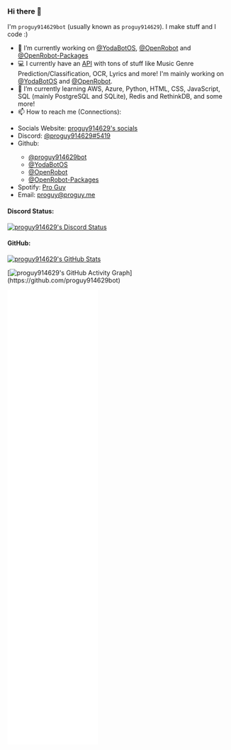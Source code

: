 ### Hi there 👋

I'm `proguy914629bot` (usually known as `proguy914629`). I make stuff and I code :)

- 🔭 I’m currently working on <a href="https://github.com/YodaBotOS">@YodaBotOS</a>, <a href="https://github.com/OpenRobot">@OpenRobot</a> and <a href="https://github.com/OpenRobot-Packages">@OpenRobot-Packages</a>
- 💻 I currently have an <a href="https://api.yodabot.xyz">API</a> with tons of stuff like Music Genre Prediction/Classification, OCR, Lyrics and more! I'm mainly working on <a href="https://github.com/YodaBotOS">@YodaBotOS</a> and <a href="https://github.com/OpenRobot">@OpenRobot</a>.
- 🌱 I’m currently learning AWS, Azure, Python, HTML, CSS, JavaScript, SQL (mainly PostgreSQL and SQLite), Redis and RethinkDB, and some more!
- 📫 How to reach me (Connections):
<ul>
    <li>Socials Website: <a href="https://socials.proguy.me">proguy914629's socials</a></li>
    <li>Discord: <a href="https://discord.com/users/699839134709317642">@proguy914629#5419</a></li>
    <li>Github:</li>
    <ul>
        <li><a href="https://github.com/proguy914629bot">@proguy914629bot</a></li>
        <li><a href="https://github.com/YodaBotOS">@YodaBotOS</a></li>
        <li><a href="https://github.com/OpenRobot">@OpenRobot</a></li>
        <li><a href="https://github.com/OpenRobot-Packages">@OpenRobot-Packages</a></li>
    </ul>
    <li>Spotify: <a href="https://open.spotify.com/user/6y2ajg5jz63w0g00jtl82eizu">Pro Guy</a></li>
    <li>Email: <a href="mailto:proguy@proguy.me">proguy@proguy.me</a></li>
</ul>

#### Discord Status:
[![proguy914629's Discord Status](https://discord-status.proguy.me)](https://discord.com/users/699839134709317642)

#### GitHub:
[![proguy914629's GitHub Stats](https://github-readme-stats.vercel.app/api?username=proguy914629bot&show_icons=true&theme=tokyonight&count_private=true&show_icons=true)](https://github.com/proguy914629bot)

[![proguy914629's GitHub Activity Graph](https://activity-graph.herokuapp.com/graph?username=proguy914629bot&bg_color=0D1116&color=38B6FF&line=38B6FF&point=FFFFFF&hide_border=true&custom_title=proguy914629%27s%20Contributions:)](https://github.com/proguy914629bot)

[![proguy914629's GitHub Metrics](https://github.com/proguy914629bot/proguy914629bot/blob/main/github-metrics.svg)](https://github.com/proguy914629bot)
